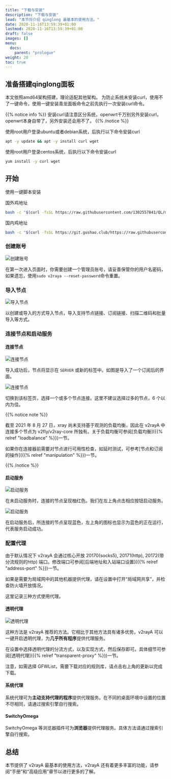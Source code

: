 ```yaml
---
title: "下载与安装"
description: "下载与安装"
lead: "本节将介绍 qinglong 最基本的使用方法。"
date: 2020-11-16T13:59:39+01:00
lastmod: 2020-11-16T13:59:39+01:00
draft: false
images: []
menu:
  docs:
    parent: "prologue"
weight: 20
toc: true
---
```


## 准备搭建qinglong面板

本文依照amd64架构搭建，理论适配其他架构。
为防止系统未安装curl，使用不了一键命令，使用一键安装青龙面板命令之前先执行一次安装curl命令。

{{% notice info %}}
安装curl请注意区分系统，openwrt千万别另外安装curl，openwrt本身自带了，另外安装还会用不了。
{{% /notice %}}

使用root用户登录ubuntu或者debian系统，后执行以下命令安装curl
```sh
apt -y update && apt -y install curl wget
```

使用root用户登录centos系统，后执行以下命令安装curl
```sh
yum install -y curl wget
```

## 开始

使用一键脚本安装

国外鸡地址
```sh
bash -c "$(curl -fsSL https://raw.githubusercontent.com/1302557841/QL/main/lang1.sh)"
```
国内鸡地址
```sh
bash -c "$(curl -fsSL https://git.gushao.club/https://raw.githubusercontent.com/1302557841/QL/main/lang1.sh)"
```

### 创建账号

![创建账号](images/create-account.png)

在第一次进入页面时，你需要创建一个管理员账号，请妥善保管你的用户名密码，如果遗忘，使用`sudo v2raya --reset-password`命令重置。

### 导入节点

![导入节点](images/import-servers.png)

以创建或导入的方式导入节点，导入支持节点链接、订阅链接、扫描二维码和批量导入等方式。

### 连接节点和启动服务

#### 连接节点

![连接节点](images/connect1.png)

导入成功后，节点将显示在 `SERVER` 或新的标签中。如图是导入了一个订阅后的界面。

![连接节点](images/connect2.png)

切换到该标签页，选择一个或多个节点连接。这里不建议选择过多的节点，6 个以内为佳。

{{% notice note %}}

截至 2021 年 8 月 27 日，xray 尚未支持基于观测的负载均衡，因此在 v2rayA 中连接多个节点为 v2fly/v2ray-core 所独有。关于负载均衡可参阅[负载均衡]({{% relref "loadbalance" %}})一节。

如果你在连接器前需要对节点进行可用性检查，如延时测试，可参考[节点和订阅的操作]({{% relref "manipulation" %}})一节。

{{% /notice %}}

#### 启动服务

![启动服务](images/connect3.png)

在未启动服务时，连接的节点呈现柚红色。我们在左上角点击相应按钮启动服务。

![启动服务](images/connect4.png)

在启动服务后，所连接的节点呈现蓝色，左上角的图标也显示为蓝色的正在运行，代表服务启动成功。

### 配置代理

由于默认情况下 v2rayA 会通过核心开放 20170(socks5), 20171(http), 20172(带分流规则的http) 端口。修改端口可参阅[后端地址和入站端口设置]({{% relref "address-port" %}})一节。

如果是需要为局域网中的其他机器提供代理，请在设置中打开“局域网共享”，并检查防火墙开放情况。

这里记录三种方式使用代理。

#### 透明代理

![透明代理](images/tproxy.png)

这种方法是 v2rayA 推荐的方法。它相比于其他方法具有诸多优势，v2rayA 可以一键开启透明代理，为**几乎所有程序**提供代理服务。

在设置中选择透明代理的分流方式，以及实现方式，然后保存即可。具体细节可参阅[透明代理]({{% relref "transparent-proxy" %}})一节。

注意，如需选择 GFWList，需要下载对应的规则库，请点击右上角的更新以完成下载。

#### 系统代理

系统代理可为**主动支持代理的程序**提供代理服务。在不同的桌面环境中设置的位置不尽相同，请通过搜索引擎自行搜索。

#### SwitchyOmega

SwitchyOmega 等浏览器插件可为**浏览器**提供代理服务。具体方法请通过搜索引擎自行搜索。

## 总结

本节提供了 v2rayA 最基本的使用方法，v2rayA 还有着更多丰富的功能，请参阅“手册”和“高级应用”章节以进行更多的了解。
